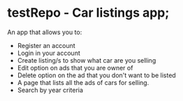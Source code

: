 # testRepo - Car listings app;
An app that allows you to:

- Register an account
- Login in your account
- Create listing/s to show what car are you selling
- Edit option on ads that you are owner of
- Delete option on the ad that you don't want to be listed
- A page that lists all the ads of cars for selling.
- Search by year criteria
